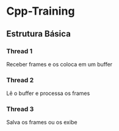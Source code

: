 # Cpp-Training

## Estrutura Básica

### Thread 1
Receber frames e os coloca em um buffer

### Thread 2
Lê o buffer e processa os frames

### Thread 3
Salva os frames ou os exibe
